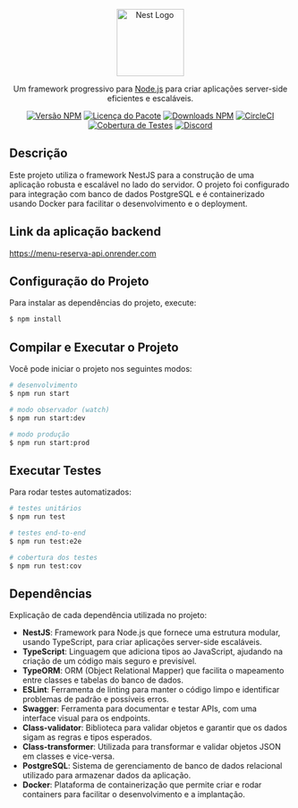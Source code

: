 <p align="center">
  <a href="http://nestjs.com/" target="blank"><img src="https://nestjs.com/img/logo-small.svg" width="120" alt="Nest Logo" /></a>
</p>

<p align="center">Um framework progressivo para <a href="http://nodejs.org" target="_blank">Node.js</a> para criar aplicações server-side eficientes e escaláveis.</p>

<p align="center">
<a href="https://www.npmjs.com/~nestjscore" target="_blank"><img src="https://img.shields.io/npm/v/@nestjs/core.svg" alt="Versão NPM" /></a>
<a href="https://www.npmjs.com/~nestjscore" target="_blank"><img src="https://img.shields.io/npm/l/@nestjs/core.svg" alt="Licença do Pacote" /></a>
<a href="https://www.npmjs.com/~nestjscore" target="_blank"><img src="https://img.shields.io/npm/dm/@nestjs/common.svg" alt="Downloads NPM" /></a>
<a href="https://circleci.com/gh/nestjs/nest" target="_blank"><img src="https://img.shields.io/circleci/build/github/nestjs/nest/master" alt="CircleCI" /></a>
<a href="https://coveralls.io/github/nestjs/nest?branch=master" target="_blank"><img src="https://coveralls.io/repos/github/nestjs/nest/badge.svg?branch=master#9" alt="Cobertura de Testes" /></a>
<a href="https://discord.gg/G7Qnnhy" target="_blank"><img src="https://img.shields.io/badge/discord-online-brightgreen.svg" alt="Discord"/></a>
</p>

## Descrição

Este projeto utiliza o framework NestJS para a construção de uma aplicação robusta e escalável no lado do servidor. O projeto foi configurado para integração com banco de dados PostgreSQL e é containerizado usando Docker para facilitar o desenvolvimento e o deployment.

## Link da aplicação backend

https://menu-reserva-api.onrender.com

## Configuração do Projeto

Para instalar as dependências do projeto, execute:

```bash
$ npm install
```

## Compilar e Executar o Projeto

Você pode iniciar o projeto nos seguintes modos:

```bash
# desenvolvimento
$ npm run start

# modo observador (watch)
$ npm run start:dev

# modo produção
$ npm run start:prod
```

## Executar Testes

Para rodar testes automatizados:

```bash
# testes unitários
$ npm run test

# testes end-to-end
$ npm run test:e2e

# cobertura dos testes
$ npm run test:cov
```

## Dependências

Explicação de cada dependência utilizada no projeto:

- **NestJS**: Framework para Node.js que fornece uma estrutura modular, usando TypeScript, para criar aplicações server-side escaláveis.
- **TypeScript**: Linguagem que adiciona tipos ao JavaScript, ajudando na criação de um código mais seguro e previsível.
- **TypeORM**: ORM (Object Relational Mapper) que facilita o mapeamento entre classes e tabelas do banco de dados.
- **ESLint**: Ferramenta de linting para manter o código limpo e identificar problemas de padrão e possíveis erros.
- **Swagger**: Ferramenta para documentar e testar APIs, com uma interface visual para os endpoints.
- **Class-validator**: Biblioteca para validar objetos e garantir que os dados sigam as regras e tipos esperados.
- **Class-transformer**: Utilizada para transformar e validar objetos JSON em classes e vice-versa.
- **PostgreSQL**: Sistema de gerenciamento de banco de dados relacional utilizado para armazenar dados da aplicação.
- **Docker**: Plataforma de containerização que permite criar e rodar containers para facilitar o desenvolvimento e a implantação.
